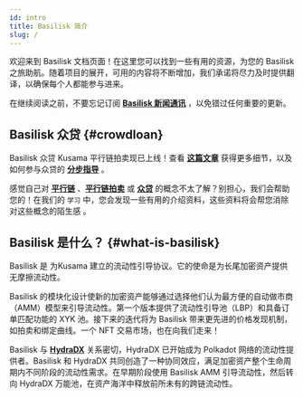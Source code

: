 ```yaml
---
id: intro
title: Basilisk 简介
slug: /
---
```


欢迎来到 Basilisk 文档页面！在这里您可以找到一些有用的资源，为您的 Basilisk 之旅助航。随着项目的展开，可用的内容将不断增加，我们承诺将尽力及时提供翻译，以确保每个人都能参与进来。

在继续阅读之前，不要忘记订阅 **[Basilisk 新闻通讯](https://basiliskcn.substack.com)** ，以免错过任何重要的更新。

## Basilisk 众贷 {#crowdloan}

Basilisk 众贷 Kusama 平行链拍卖现已上线！查看 **[这篇文章](/basilisk_crowdloan)** 获得更多细节，以及如何参与众贷的 **[分步指导](/crowdloan_guide)** 。

感觉自己对 **[平行链](/parachains)** 、**[平行链拍卖](/parachain_auctions)** 或 **[众贷](/crowdloans)** 的概念不太了解？别担心，我们会帮助您的！在我们的 `学习` 中，您会发现一些有用的介绍资料，这些资料将会帮您消除对这些概念的陌生感 。

## Basilisk 是什么？ {#what-is-basilisk}

Basilisk 是 为Kusama 建立的流动性引导协议。它的使命是为长尾加密资产提供无摩擦流动性。

Basilisk 的模块化设计使新的加密资产能够通过选择他们认为最方便的自动做市商（AMM）模型来引导流动性。第一个版本提供了流动性引导池（LBP）和具备订单匹配功能的 XYK 池。接下来的迭代将为 Basilisk 带来更先进的价格发现机制，如拍卖和绑定曲线。一个 NFT 交易市场，也在向我们走来！

Basilisk 与 **[HydraDX](https://hydradx.io)** 关系密切，HydraDX 已开始成为 Polkadot 网络的流动性提供者。Basilisk 和 HydraDX 共同创造了一种协同效应，满足加密资产整个生命周期内不同阶段的流动性需求。在早期阶段使用 Basilisk AMM 引导流动性，然后转向 HydraDX 万能池，在资产海洋中释放前所未有的跨链流动性。
